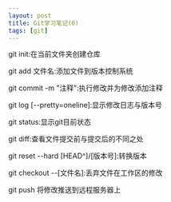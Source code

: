 ```yaml
---
layout: post
title: Git学习笔记(0)
tags: [git]
---
```


git init:在当前文件夹创建仓库

git add 文件名:添加文件到版本控制系统

git commit -m "注释":执行修改并为修改添加注释

git log [--pretty=oneline]:显示修改日志与版本号

git status:显示git目前状态

git diff:查看文件提交前与提交后的不同之处

git reset --hard [HEAD^]/[版本号]:转换版本

git checkout --[文件名]:丢弃文件在工作区的修改

git push 将修改推送到远程服务器上
